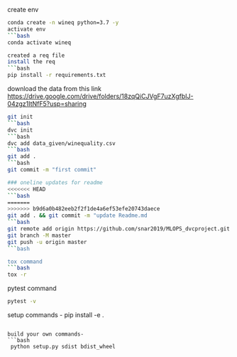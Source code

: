 
create env

```bash
conda create -n wineq python=3.7 -y
activate env
```bash
conda activate wineq

created a req file
install the req
```bash
pip install -r requirements.txt
```
download the data from this link
https://drive.google.com/drive/folders/18zqQiCJVgF7uzXgfbIJ-04zgz1ItNfF5?usp=sharing
```bash
git init
```bash
dvc init
```bash
dvc add data_given/winequality.csv
```bash
git add .
```bash
git commit -m "first commit"

### oneline updates for readme
<<<<<<< HEAD
```bash
=======
>>>>>>> b9d6a0b482eeb2f2f1de4a6ef53efe20743daece
git add . && git commit -m "update Readme.md
```bash
git remote add origin https://github.com/snar2019/MLOPS_dvcproject.git
git branch -M master
git push -u origin master
```bash

tox command 
```bash
tox -r 
```
pytest command
```bash
pytest -v
```

setup commands -
pip install -e .
```

build your own commands-
```bash
 python setup.py sdist bdist_wheel
```